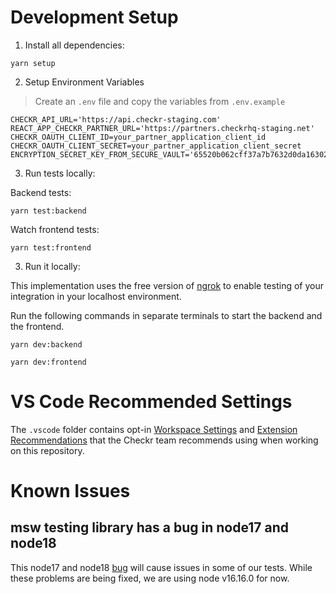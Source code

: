 # Development Setup

1. Install all dependencies:

```shell
yarn setup
```

2. Setup Environment Variables

> Create an `.env` file and copy the variables from `.env.example`

```
CHECKR_API_URL='https://api.checkr-staging.com'
REACT_APP_CHECKR_PARTNER_URL='https://partners.checkrhq-staging.net'
CHECKR_OAUTH_CLIENT_ID=your_partner_application_client_id
CHECKR_OAUTH_CLIENT_SECRET=your_partner_application_client_secret
ENCRYPTION_SECRET_KEY_FROM_SECURE_VAULT='65520b062cff37a7b7632d0da163025dc39b17497bb16de6c42c3820da88c825'
```

3. Run tests locally:

Backend tests:

```shell
yarn test:backend
```

Watch frontend tests:

```shell
yarn test:frontend
```

3. Run it locally:

This implementation uses the free version of [ngrok](https://ngrok.com/) to
enable testing of your integration in your localhost environment.

Run the following commands in separate terminals to start the backend and the
frontend.

```shell
yarn dev:backend
```

```shell
yarn dev:frontend
```

# VS Code Recommended Settings

The `.vscode` folder contains opt-in
[Workspace Settings](https://code.visualstudio.com/docs/getstarted/settings) and
[Extension Recommendations](https://code.visualstudio.com/docs/editor/extension-gallery#_workspace-recommended-extensions)
that the Checkr team recommends using when working on this repository.

# Known Issues

## msw testing library has a bug in node17 and node18

This node17 and node18 [bug](https://github.com/mswjs/msw/issues/1349) will
cause issues in some of our tests. While these problems are being fixed, we are
using node v16.16.0 for now.
